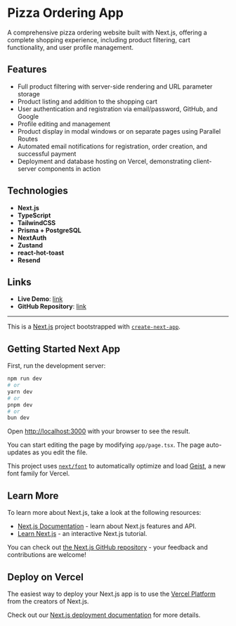 # **Pizza Ordering App**

A comprehensive pizza ordering website built with Next.js, offering a complete shopping experience, including product filtering, cart functionality, and user profile management.

## **Features**

- Full product filtering with server-side rendering and URL parameter storage
- Product listing and addition to the shopping cart
- User authentication and registration via email/password, GitHub, and Google
- Profile editing and management
- Product display in modal windows or on separate pages using Parallel Routes
- Automated email notifications for registration, order creation, and successful payment
- Deployment and database hosting on Vercel, demonstrating client-server components in action

## **Technologies**

- **Next.js**
- **TypeScript**
- **TailwindCSS**
- **Prisma + PostgreSQL**
- **NextAuth**
- **Zustand**
- **react-hot-toast**
- **Resend**

## **Links**

- **Live Demo**: [link](https://next-pizza-lab.vercel.app/)
- **GitHub Repository**: [link](https://github.com/labsofbytes/next-pizza)

---

This is a [Next.js](https://nextjs.org) project bootstrapped with [`create-next-app`](https://nextjs.org/docs/app/api-reference/cli/create-next-app).

## Getting Started Next App

First, run the development server:

```bash
npm run dev
# or
yarn dev
# or
pnpm dev
# or
bun dev
```

Open [http://localhost:3000](http://localhost:3000) with your browser to see the result.

You can start editing the page by modifying `app/page.tsx`. The page auto-updates as you edit the file.

This project uses [`next/font`](https://nextjs.org/docs/app/building-your-application/optimizing/fonts) to automatically optimize and load [Geist](https://vercel.com/font), a new font family for Vercel.

## Learn More

To learn more about Next.js, take a look at the following resources:

- [Next.js Documentation](https://nextjs.org/docs) - learn about Next.js features and API.
- [Learn Next.js](https://nextjs.org/learn) - an interactive Next.js tutorial.

You can check out [the Next.js GitHub repository](https://github.com/vercel/next.js) - your feedback and contributions are welcome!

## Deploy on Vercel

The easiest way to deploy your Next.js app is to use the [Vercel Platform](https://vercel.com/new?utm_medium=default-template&filter=next.js&utm_source=create-next-app&utm_campaign=create-next-app-readme) from the creators of Next.js.

Check out our [Next.js deployment documentation](https://nextjs.org/docs/app/building-your-application/deploying) for more details.
